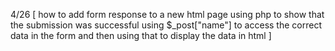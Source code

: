 4/26 [
  how to add form response to a new html page using php to show that the submission was successful
  using $_post["name"] to access the correct data in the form and then using that to display the data in html
]